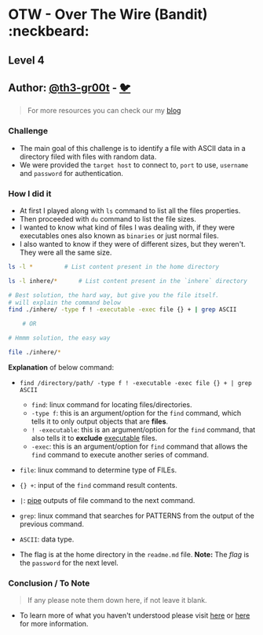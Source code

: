 # OTW - Over The Wire (Bandit) :neckbeard:

## Level 4
## Author: [@th3-gr00t](https://th33-gr00t.tk/) -  [:bird:](https://twitter.com/th3_gr00t/)

> For more resources you can check our my [blog](https://th33gr00t.blogspot.com/)

### Challenge

- The main goal of this challenge is to identify a file with ASCII data in a directory filed with files with random data.
- We were provided the `target host` to connect to, `port` to use, `username` and `password` for authentication.

### How I did it

- At first I played along with `ls` command to list all the files properties.
- Then proceeded with `du` command to list the file sizes.
- I wanted to know what kind of files I was dealing with, if they were executables ones also known as `binaries` or just normal files.
- I also wanted to know if they were of different sizes, but they weren't. They were all the same size.

```sh
ls -l * 		# List content present in the home directory

ls -l inhere/*		# List content present in the `inhere` directory

# Best solution, the hard way, but give you the file itself.
# will explain the command below
find ./inhere/ -type f ! -executable -exec file {} + | grep ASCII

	# OR

# Hmmm solution, the easy way

file ./inhere/*
```

**Explanation** of below command:
- `find /directory/path/ -type f ! -executable -exec file {} + | grep ASCII`
   	- `find`: linux command for locating files/directories.
	- `-type f`: this is an argument/option for the `find` command, which tells it to only output objects that are **files**.
	- `! -executable`: this is an argument/option for the `find` command, that also tells it to **exclude** [executable](https://en.wikipedia.org/wiki/Executable) files.
	- `-exec`: this is an argument/option for `find` command that allows the `find` command to execute another series of command.
- `file`: linux command to determine type of FILEs.
- `{} +`: input of the `find` command result contents.
- `|`: [pipe](https://en.wikipedia.org/wiki/Pipeline_(Unix)) outputs of file command to the next command.
- `grep`: linux command that searches for PATTERNS from the output of the previous command.
- `ASCII`: data type.


- The flag is at the home directory in the `readme.md` file.
**Note:** The *flag* is the `password` for the next level.

### Conclusion / To Note

> If any please note them down here, if not leave it blank. 

- To learn more of what you haven't understood please visit [here](https://google.com) or [here](https://duckduckgo.com) for more information.
